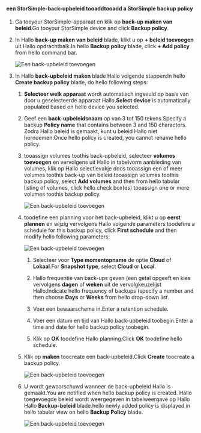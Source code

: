 <!--author=alkohli last changed: 02/10/17-->

#### <a name="tooadd-a-storsimple-backup-policy"></a><span data-ttu-id="e7c2d-101">een StorSimple-back-upbeleid tooadd</span><span class="sxs-lookup"><span data-stu-id="e7c2d-101">tooadd a StorSimple backup policy</span></span>

1. <span data-ttu-id="e7c2d-102">Ga tooyour StorSimple-apparaat en klik op **back-up maken van beleid**.</span><span class="sxs-lookup"><span data-stu-id="e7c2d-102">Go tooyour StorSimple device and click **Backup policy**.</span></span>

2. <span data-ttu-id="e7c2d-103">In Hallo **back-up maken van beleid** blade, klikt u op **+ beleid toevoegen** uit Hallo opdrachtbalk.</span><span class="sxs-lookup"><span data-stu-id="e7c2d-103">In hello **Backup policy** blade, click **+ Add policy** from hello command bar.</span></span>
   
    ![Een back-upbeleid toevoegen](./media/storsimple-8000-add-backup-policy-u2/addbupol1.png)

3. <span data-ttu-id="e7c2d-105">In Hallo **back-upbeleid maken** blade Hallo volgende stappen:</span><span class="sxs-lookup"><span data-stu-id="e7c2d-105">In hello **Create backup policy** blade, do hello following steps:</span></span>
   
   1. <span data-ttu-id="e7c2d-106">**Selecteer welk apparaat** wordt automatisch ingevuld op basis van door u geselecteerde apparaat Hallo.</span><span class="sxs-lookup"><span data-stu-id="e7c2d-106">**Select device** is automatically populated based on hello device you selected.</span></span>
   
   2. <span data-ttu-id="e7c2d-107">Geef een **back-upbeleidsnaam** op van 3 tot 150 tekens.</span><span class="sxs-lookup"><span data-stu-id="e7c2d-107">Specify a backup **Policy name** that contains between 3 and 150 characters.</span></span> <span data-ttu-id="e7c2d-108">Zodra Hallo beleid is gemaakt, kunt u beleid Hallo niet hernoemen.</span><span class="sxs-lookup"><span data-stu-id="e7c2d-108">Once hello policy is created, you cannot rename hello policy.</span></span>
       
   3. <span data-ttu-id="e7c2d-109">tooassign volumes toothis back-upbeleid, selecteer **volumes toevoegen** en vervolgens uit Hallo in tabelvorm aanbieding van volumes, klik op Hallo selectievakje doos tooassign een of meer volumes toothis back-up van beleid.</span><span class="sxs-lookup"><span data-stu-id="e7c2d-109">tooassign volumes toothis backup policy, select **Add volumes** and then from hello tabular listing of volumes, click hello check box(es) tooassign one or more volumes toothis backup policy.</span></span>

       ![Een back-upbeleid toevoegen](./media/storsimple-8000-add-backup-policy-u2/addbupol2.png)

   4. <span data-ttu-id="e7c2d-111">toodefine een planning voor het back-upbeleid, klikt u op **eerst plannen** en wijzig vervolgens Hallo volgende parameters:</span><span class="sxs-lookup"><span data-stu-id="e7c2d-111">toodefine a schedule for this backup policy, click **First schedule** and then modify hello following parameters:</span></span>

       ![Een back-upbeleid toevoegen](./media/storsimple-8000-add-backup-policy-u2/addbupol3.png)

       1. <span data-ttu-id="e7c2d-113">Selecteer voor **Type momentopname** de optie **Cloud** of **Lokaal**.</span><span class="sxs-lookup"><span data-stu-id="e7c2d-113">For **Snapshot type**, select **Cloud** or **Local**.</span></span>

       2. <span data-ttu-id="e7c2d-114">Hallo frequentie van back-ups geven (een getal opgeeft en kies vervolgens **dagen** of **weken** uit de vervolgkeuzelijst Hallo.</span><span class="sxs-lookup"><span data-stu-id="e7c2d-114">Indicate hello frequency of backups (specify a number and then choose **Days** or **Weeks** from hello drop-down list.</span></span>

       3. <span data-ttu-id="e7c2d-115">Voer een bewaarschema in.</span><span class="sxs-lookup"><span data-stu-id="e7c2d-115">Enter a retention schedule.</span></span>

       4. <span data-ttu-id="e7c2d-116">Voer een datum en tijd van Hallo back-upbeleid toobegin.</span><span class="sxs-lookup"><span data-stu-id="e7c2d-116">Enter a time and date for hello backup policy toobegin.</span></span>

       5. <span data-ttu-id="e7c2d-117">Klik op **OK** toodefine Hallo planning.</span><span class="sxs-lookup"><span data-stu-id="e7c2d-117">Click **OK** toodefine hello schedule.</span></span>

   5. <span data-ttu-id="e7c2d-118">Klik op **maken** toocreate een back-upbeleid.</span><span class="sxs-lookup"><span data-stu-id="e7c2d-118">Click **Create** toocreate a backup policy.</span></span>

       ![Een back-upbeleid toevoegen](./media/storsimple-8000-add-backup-policy-u2/addbupol4.png)
   
   6. <span data-ttu-id="e7c2d-120">U wordt gewaarschuwd wanneer de back-upbeleid Hallo is gemaakt.</span><span class="sxs-lookup"><span data-stu-id="e7c2d-120">You are notified when hello backup policy is created.</span></span> <span data-ttu-id="e7c2d-121">Hallo toegevoegde beleid wordt weergegeven in tabelweergave op Hallo Hallo **Backup-beleid** blade.</span><span class="sxs-lookup"><span data-stu-id="e7c2d-121">hello newly added policy is displayed in hello tabular view on hello **Backup Policy** blade.</span></span>

       ![Een back-upbeleid toevoegen](./media/storsimple-8000-add-backup-policy-u2/addbupol7.png)

